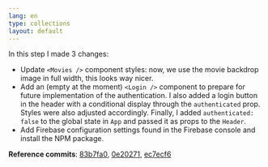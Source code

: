 ```yaml
---
lang: en
type: collections
layout: default
---
```


In this step I made 3 changes:

- Update `<Movies />` component styles: now, we use the movie backdrop image in full width, this looks way nicer. 
- Add an (empty at the moment) `<Login />` component to prepare for future implementation of the authentication. I also added a login button in the header with a conditional display through the `authenticated` prop. Styles were also adjusted accordingly. Finally, I added `authenticated: false` to the global state in `App` and passed it as props to the `Header`.
- Add Firebase configuration settings found in the Firebase console and  install the NPM package.

**Reference commits**: [83b7fa0](https://github.com/Macxim/eiga/commit/83b7fa0ab15f27722930ca45272c199b3b87dcdc), [0e20271](https://github.com/Macxim/eiga/commit/0e20271a1b00550cd63d20602a33ad213e066030),
[ec7ecf6](https://github.com/Macxim/eiga/commit/ec7ecf6538c6ca97d7d0e8ab0d2299a2f6d9d94c)
